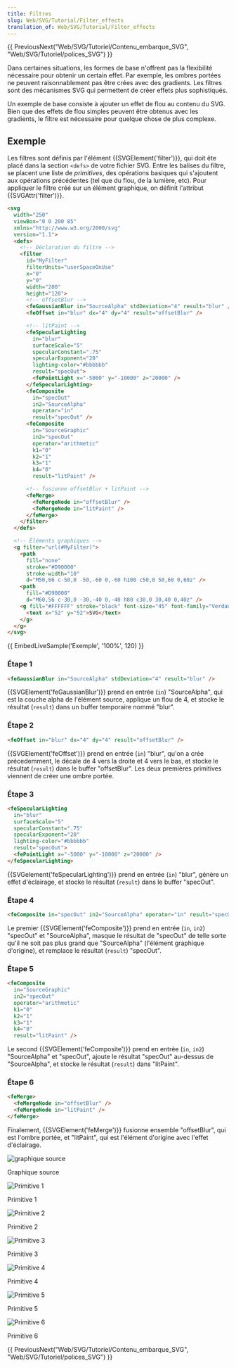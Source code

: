 ```yaml
---
title: Filtres
slug: Web/SVG/Tutorial/Filter_effects
translation_of: Web/SVG/Tutorial/Filter_effects
---
```


{{ PreviousNext("Web/SVG/Tutoriel/Contenu_embarque_SVG", "Web/SVG/Tutoriel/polices_SVG") }}

Dans certaines situations, les formes de base n'offrent pas la flexibilité nécessaire pour obtenir un certain effet. Par exemple, les ombres portées ne peuvent raisonnablement pas être crées avec des gradients. Les filtres sont des mécanismes SVG qui permettent de créer effets plus sophistiqués.

Un exemple de base consiste à ajouter un effet de flou au contenu du SVG. Bien que des effets de flou simples peuvent être obtenus avec les gradients, le filtre est nécessaire pour quelque chose de plus complexe.

## Exemple

Les filtres sont définis par l'élément {{SVGElement('filter')}}, qui doit ête placé dans la section `<defs>` de votre fichier SVG. Entre les balises du filtre, se placent une liste de _primitives_, des opérations basiques qui s'ajoutent aux opérations précédentes (tel que du flou, de la lumière, etc). Pour appliquer le filtre créé sur un élément graphique, on définit l'attribut {{SVGAttr('filter')}}.

```html
<svg
  width="250"
  viewBox="0 0 200 85"
  xmlns="http://www.w3.org/2000/svg"
  version="1.1">
  <defs>
    <!-- Déclaration du filtre -->
    <filter
      id="MyFilter"
      filterUnits="userSpaceOnUse"
      x="0"
      y="0"
      width="200"
      height="120">
      <!-- offsetBlur -->
      <feGaussianBlur in="SourceAlpha" stdDeviation="4" result="blur" />
      <feOffset in="blur" dx="4" dy="4" result="offsetBlur" />

      <!-- litPaint -->
      <feSpecularLighting
        in="blur"
        surfaceScale="5"
        specularConstant=".75"
        specularExponent="20"
        lighting-color="#bbbbbb"
        result="specOut">
        <fePointLight x="-5000" y="-10000" z="20000" />
      </feSpecularLighting>
      <feComposite
        in="specOut"
        in2="SourceAlpha"
        operator="in"
        result="specOut" />
      <feComposite
        in="SourceGraphic"
        in2="specOut"
        operator="arithmetic"
        k1="0"
        k2="1"
        k3="1"
        k4="0"
        result="litPaint" />

      <!-- fusionne offsetBlur + litPaint -->
      <feMerge>
        <feMergeNode in="offsetBlur" />
        <feMergeNode in="litPaint" />
      </feMerge>
    </filter>
  </defs>

  <!-- Éléments graphiques -->
  <g filter="url(#MyFilter)">
    <path
      fill="none"
      stroke="#D90000"
      stroke-width="10"
      d="M50,66 c-50,0 -50,-60 0,-60 h100 c50,0 50,60 0,60z" />
    <path
      fill="#D90000"
      d="M60,56 c-30,0 -30,-40 0,-40 h80 c30,0 30,40 0,40z" />
    <g fill="#FFFFFF" stroke="black" font-size="45" font-family="Verdana">
      <text x="52" y="52">SVG</text>
    </g>
  </g>
</svg>
```

{{ EmbedLiveSample('Exemple', '100%', 120) }}

### Étape 1

```html
<feGaussianBlur in="SourceAlpha" stdDeviation="4" result="blur" />
```

{{SVGElement('feGaussianBlur')}} prend en entrée (`in`) "SourceAlpha", qui est la couche alpha de l'élément source, applique un flou de 4, et stocke le résultat (`result`) dans un buffer temporaire nommé "blur".

### Étape 2

```html
<feOffset in="blur" dx="4" dy="4" result="offsetBlur" />
```

{{SVGElement('feOffset')}} prend en entrée (`in`) "blur", qu'on a crée précedemment, le décale de 4 vers la droite et 4 vers le bas, et stocke le résultat (`result`) dans le buffer "offsetBlur". Les deux premières primitives viennent de créer une ombre portée.

### Étape 3

```html
<feSpecularLighting
  in="blur"
  surfaceScale="5"
  specularConstant=".75"
  specularExponent="20"
  lighting-color="#bbbbbb"
  result="specOut">
  <fePointLight x="-5000" y="-10000" z="20000" />
</feSpecularLighting>
```

{{SVGelement('feSpecularLighting')}} prend en entrée (`in`) "blur", génère un effet d'éclairage, et stocke le résultat (`result`) dans le buffer "specOut".

### Étape 4

```html
<feComposite in="specOut" in2="SourceAlpha" operator="in" result="specOut" />
```

Le premier {{SVGElement('feComposite')}} prend en entrée (`in`, `in2`) "specOut" et "SourceAlpha", masque le résultat de "specOut" de telle sorte qu'il ne soit pas plus grand que "SourceAlpha" (l'élément graphique d'origine), et remplace le résultat (`result`) "specOut".

### Étape 5

```html
<feComposite
  in="SourceGraphic"
  in2="specOut"
  operator="arithmetic"
  k1="0"
  k2="1"
  k3="1"
  k4="0"
  result="litPaint" />
```

Le second {{SVGElement('feComposite')}} prend en entrée (`in`, `in2`) "SourceAlpha" et "specOut", ajoute le résultat "specOut" au-dessus de "SourceAlpha", et stocke le résultat (`result`) dans "litPaint".

### Étape 6

```html
<feMerge>
  <feMergeNode in="offsetBlur" />
  <feMergeNode in="litPaint" />
</feMerge>
```

Finalement, {{SVGElement('feMerge')}} fusionne ensemble "offsetBlur", qui est l'ombre portée, et "litPaint", qui est l'élément d'origine avec l'effet d'éclairage.

![graphique source](filters01-0.png)

Graphique source

![Primitive 1](filters01-1.png)

Primitive 1

![Primitive 2](filters01-2.png)

Primitive 2

![Primitive 3](filters01-3.png)

Primitive 3

![Primitive 4](filters01-4.png)

Primitive 4

![Primitive 5](filters01-5.png)

Primitive 5

![Primitive 6](filters01-6.png)

Primitive 6

{{ PreviousNext("Web/SVG/Tutoriel/Contenu_embarque_SVG", "Web/SVG/Tutoriel/polices_SVG") }}
